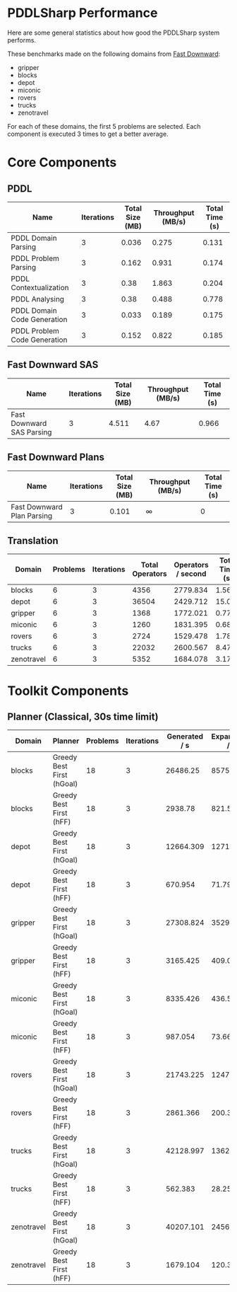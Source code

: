 # PDDLSharp Performance
Here are some general statistics about how good the PDDLSharp system performs.


These benchmarks made on the following domains from [Fast Downward](https://github.com/aibasel/downward-benchmarks/):
* gripper
* blocks
* depot
* miconic
* rovers
* trucks
* zenotravel

For each of these domains, the first 5 problems are selected.
Each component is executed 3 times to get a better average.
# Core Components
## PDDL
| Name | Iterations | Total Size (MB) | Throughput (MB/s) | Total Time (s) |
| - | - | - | - | - |
| PDDL Domain Parsing | 3 | 0.036 | 0.275 | 0.131 |
| PDDL Problem Parsing | 3 | 0.162 | 0.931 | 0.174 |
| PDDL Contextualization | 3 | 0.38 | 1.863 | 0.204 |
| PDDL Analysing | 3 | 0.38 | 0.488 | 0.778 |
| PDDL Domain Code Generation | 3 | 0.033 | 0.189 | 0.175 |
| PDDL Problem Code Generation | 3 | 0.152 | 0.822 | 0.185 |


## Fast Downward SAS
| Name | Iterations | Total Size (MB) | Throughput (MB/s) | Total Time (s) |
| - | - | - | - | - |
| Fast Downward SAS Parsing | 3 | 4.511 | 4.67 | 0.966 |


## Fast Downward Plans
| Name | Iterations | Total Size (MB) | Throughput (MB/s) | Total Time (s) |
| - | - | - | - | - |
| Fast Downward Plan Parsing | 3 | 0.101 | ∞ | 0 |


## Translation
| Domain | Problems | Iterations | Total Operators | Operators / second | Total Time (s) |
| - | - | - | - | - | - |
| blocks | 6 | 3 | 4356 | 2779.834 | 1.567 |
| depot | 6 | 3 | 36504 | 2429.712 | 15.024 |
| gripper | 6 | 3 | 1368 | 1772.021 | 0.772 |
| miconic | 6 | 3 | 1260 | 1831.395 | 0.688 |
| rovers | 6 | 3 | 2724 | 1529.478 | 1.781 |
| trucks | 6 | 3 | 22032 | 2600.567 | 8.472 |
| zenotravel | 6 | 3 | 5352 | 1684.078 | 3.178 |


# Toolkit Components
## Planner (Classical, 30s time limit)
| Domain | Planner | Problems | Iterations | Generated / s | Expansions / s | Evaluations / s | Solved (%) | Total Time (s) |
| - | - | - | - | - | - | - | - | - |
| blocks | Greedy Best First (hGoal) | 18 | 3 | 26486.25 | 8575.312 | 15006.562 | 100 | 3.2 |
| blocks | Greedy Best First (hFF) | 18 | 3 | 2938.78 | 821.554 | 1856.93 | 100 | 13.427 |
| depot | Greedy Best First (hGoal) | 18 | 3 | 12664.309 | 1271.738 | 3841.508 | 83.333 | 126.795 |
| depot | Greedy Best First (hFF) | 18 | 3 | 670.954 | 71.796 | 203.97 | 66.667 | 200.373 |
| gripper | Greedy Best First (hGoal) | 18 | 3 | 27308.824 | 3529.412 | 18779.412 | 100 | 0.204 |
| gripper | Greedy Best First (hFF) | 18 | 3 | 3165.425 | 409.091 | 2179.583 | 100 | 1.342 |
| miconic | Greedy Best First (hGoal) | 18 | 3 | 8335.426 | 436.547 | 2484.753 | 100 | 4.46 |
| miconic | Greedy Best First (hFF) | 18 | 3 | 987.054 | 73.661 | 565.179 | 100 | 2.24 |
| rovers | Greedy Best First (hGoal) | 18 | 3 | 21743.225 | 1247.967 | 6248.645 | 100 | 4.428 |
| rovers | Greedy Best First (hFF) | 18 | 3 | 2861.366 | 200.374 | 1420.019 | 100 | 5.345 |
| trucks | Greedy Best First (hGoal) | 18 | 3 | 42128.997 | 13626.812 | 14286.722 | 16.667 | 467.917 |
| trucks | Greedy Best First (hFF) | 18 | 3 | 562.383 | 28.251 | 481.151 | 100 | 67.326 |
| zenotravel | Greedy Best First (hGoal) | 18 | 3 | 40207.101 | 2456.805 | 17879.29 | 100 | 1.69 |
| zenotravel | Greedy Best First (hFF) | 18 | 3 | 1679.104 | 120.336 | 1284.515 | 100 | 2.144 |


